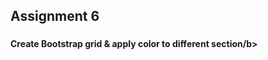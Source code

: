 <h2>Assignment 6</h2>
<h3></h3><b>Create Bootstrap grid & apply color to different section/b> </h3> <br>


